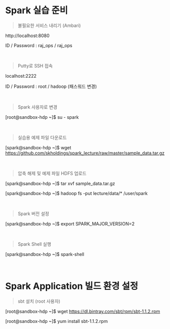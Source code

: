 # Spark 실습 준비

> 불필요한 서비스 내리기 (Ambari)

http://localhost:8080

ID / Password : raj_ops / raj_ops

<br>

> Putty로 SSH 접속

localhost:2222

ID / Password : root / hadoop (패스워드 변경)

<br>

> Spark 사용자로 변경

[root@sandbox-hdp ~]$ su - spark

<br>

> 실습용 예제 파일 다운로드

[spark@sandbox-hdp ~]$ wget https://github.com/skholdings/spark_lecture/raw/master/sample_data.tar.gz

<br>

> 압축 해제 및 예제 파일 HDFS 업로드

[spark@sandbox-hdp ~]$ tar xvf sample_data.tar.gz

[spark@sandbox-hdp ~]$ hadoop fs -put lecture/data/* /user/spark

<br>

> Spark 버전 설정

[spark@sandbox-hdp ~]$ export SPARK_MAJOR_VERSION=2

<br>

> Spark Shell 실행

[spark@sandbox-hdp ~]$ spark-shell

<br>

# Spark Application 빌드 환경 설정

> sbt 설치 (root 사용자)

[root@sandbox-hdp ~]$ wget https://dl.bintray.com/sbt/rpm/sbt-1.1.2.rpm

[root@sandbox-hdp ~]$ yum install sbt-1.1.2.rpm
